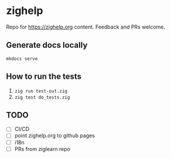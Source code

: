 # zighelp

Repo for https://zighelp.org content. Feedback and PRs welcome.

## Generate docs locally

`mkdocs serve`

## How to run the tests

1. `zig run test-out.zig`
2. `zig test do_tests.zig`

## TODO

- [ ] CI/CD
- [ ] point zighelp.org to github pages
- [ ] i18n
- [ ] PRs from ziglearn repo
